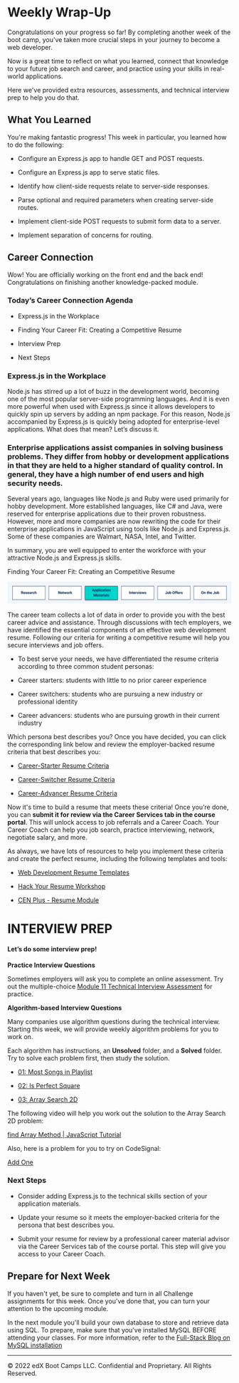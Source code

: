 # Weekly Wrap-Up
Congratulations on your progress so far! By completing another week of the boot camp, you've taken more crucial steps in your journey to become a web developer.

Now is a great time to reflect on what you learned, connect that knowledge to your future job search and career, and practice using your skills in real-world applications.

Here we've provided extra resources, assessments, and technical interview prep to help you do that.

## What You Learned
You're making fantastic progress! This week in particular, you learned how to do the following:

* Configure an Express.js app to handle GET and POST requests.

* Configure an Express.js app to serve static files.

* Identify how client-side requests relate to server-side responses.

* Parse optional and required parameters when creating server-side routes.

* Implement client-side POST requests to submit form data to a server.

* Implement separation of concerns for routing.

## Career Connection
Wow! You are officially working on the front end and the back end! Congratulations on finishing another knowledge-packed module.

### Today’s Career Connection Agenda
* Express.js in the Workplace

* Finding Your Career Fit: Creating a Competitive Resume

* Interview Prep

* Next Steps

### Express.js in the Workplace
Node.js has stirred up a lot of buzz in the development world, becoming one of the most popular server-side programming languages. And it is even more powerful when used with Express.js since it allows developers to quickly spin up servers by adding an npm package. For this reason, Node.js accompanied by Express.js is quickly being adopted for enterprise-level applications. What does that mean? Let’s discuss it.

### Enterprise applications assist companies in solving business problems. They differ from hobby or development applications in that they are held to a higher standard of quality control. In general, they have a high number of end users and high security needs.

Several years ago, languages like Node.js and Ruby were used primarily for hobby development. More established languages, like C# and Java, were reserved for enterprise applications due to their proven robustness. However, more and more companies are now rewriting the code for their enterprise applications in JavaScript using tools like Node.js and Express.js. Some of these companies are Walmart, NASA, Intel, and Twitter.

In summary, you are well equipped to enter the workforce with your attractive Node.js and Express.js skills.

Finding Your Career Fit: Creating an Competitive Resume

![](../../../images/coding-career-application-materials.png)

The career team collects a lot of data in order to provide you with the best career advice and assistance. Through discussions with tech employers, we have identified the essential components of an effective web development resume. Following our criteria for writing a competitive resume will help you secure interviews and job offers.

* To best serve your needs, we have differentiated the resume criteria according to three common student personas:

* Career starters: students with little to no prior career experience

* Career switchers: students who are pursuing a new industry or professional identity

* Career advancers: students who are pursuing growth in their current industry

Which persona best describes you? Once you have decided, you can click the corresponding link below and review the employer-backed resume criteria that best describes you:

* [Career-Starter Resume Criteria](https://careernetwork.2u.com/resources/employer-ready-criteria-for-web-development-career-starters/)

* [Career-Switcher Resume Criteria](https://careernetwork.2u.com/resources/employer-ready-criteria-for-web-development-career-switchers/)

* [Career-Advancer Resume Criteria](https://careernetwork.2u.com/resources/employer-ready-criteria-for-web-development-career-advancers/)

Now it's time to build a resume that meets these criteria! Once you’re done, you can **submit it for review via the Career Services tab in the course portal**. This will unlock access to job referrals and a Career Coach. Your Career Coach can help you job search, practice interviewing, network, negotiate salary, and more.

As always, we have lots of resources to help you implement these criteria and create the perfect resume, including the following templates and tools:

* [Web Development Resume Templates](https://careernetwork.2u.com/resources/web-development-resume-template/)

* [Hack Your Resume Workshop](https://careernetwork.2u.com/events/)

* [CEN Plus - Resume Module](https://bit.ly/CENPlus)


# INTERVIEW PREP
#### Let’s do some interview prep!

**Practice Interview Questions**

Sometimes employers will ask you to complete an online assessment. Try out the multiple-choice [Module 11 Technical Interview Assessment](https://forms.gle/kR8SDXkDcTbPgJnQ8) for practice.

**Algorithm-based Interview Questions**

Many companies use algorithm questions during the technical interview. Starting this week, we will provide weekly algorithm problems for you to work on.

Each algorithm has instructions, an **Unsolved** folder, and a **Solved** folder. Try to solve each problem first, then study the solution.

* [01: Most Songs in Playlist](https://static.fullstack-bootcamp.com/algorithms/11-Express/01-most-songs-in-playlist.zip)

* [02: Is Perfect Square](https://static.fullstack-bootcamp.com/algorithms/11-Express/02-is-perfect-square.zip)

* [03: Array Search 2D](https://static.fullstack-bootcamp.com/algorithms/11-Express/03-array-search-2d.zip)

The following video will help you work out the solution to the Array Search 2D problem:

[find Array Method | JavaScript Tutorial](https://www.youtube.com/watch?v=8SkHWeDoTf0)

Also, here is a problem for you to try on CodeSignal:

[Add One](https://app.codesignal.com/public-test/ThqFTjkqwzQrcoqKB/AhsPkH8G6H8qqi)

### Next Steps
* Consider adding Express.js to the technical skills section of your application materials.

* Update your resume so it meets the employer-backed criteria for the persona that best describes you.

* Submit your resume for review by a professional career material advisor via the Career Services tab of the course portal. This step will give you access to your Career Coach.

## Prepare for Next Week
If you haven't yet, be sure to complete and turn in all Challenge assignments for this week. Once you've done that, you can turn your attention to the upcoming module.

In the next module you'll build your own database to store and retrieve data using SQL. To prepare, make sure that you've installed MySQL BEFORE attending your classes. For more information, refer to the [Full-Stack Blog on MySQL installation](https://coding-boot-camp.github.io/full-stack/mysql/mysql-installation-guide)

---
© 2022 edX Boot Camps LLC. Confidential and Proprietary. All Rights Reserved.